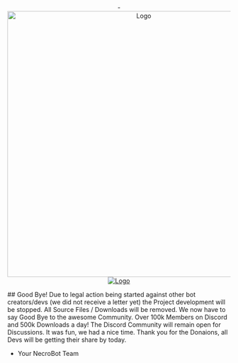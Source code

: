 <p align="center">-
<a href="http://necrobot.io">
    <img alt="Logo" src="http://necrobot.io/img/typotype-transparent.png" width="600">
</a>
  <a href="https://discord.gg/VXKxNFr">
    <img alt="Logo" src="https://discordapp.com/api/guilds/209253611031625728/widget.png?style=banner2">
  </a>
</p>
## Good Bye!
 Due to legal action being started against other bot creators/devs (we did not receive a letter yet) the Project development will be stopped. All Source Files / Downloads will be removed. We now have to say Good Bye to the awesome Community. Over 100k Members on Discord and 500k Downloads a day! The Discord Community will remain open for Discussions. It was fun, we had a nice time. Thank you for the Donaions, all Devs will be getting their share by today. 
 
- Your NecroBot Team 
